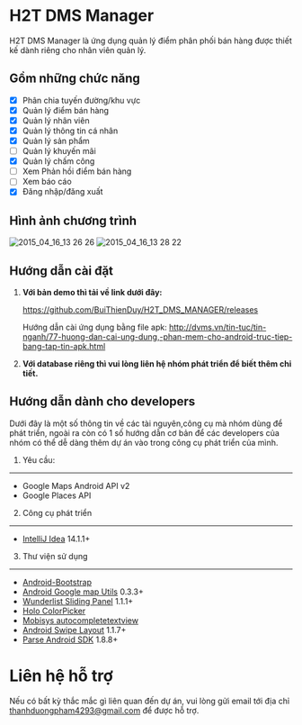 H2T DMS Manager
===============
H2T DMS Manager là ứng dụng quản lý điểm phân phối bán hàng được thiết kế dành riêng cho nhân viên quản lý.

## Gồm những chức năng

- [x] Phân chia tuyến đường/khu vực
- [x] Quản lý điểm bán hàng
- [x] Quản lý nhân viên
- [x] Quản lý thông tin cá nhân
- [x] Quản lý sản phẩm
- [ ] Quản lý khuyến mãi
- [x] Quản lý chấm công
- [ ] Xem Phản hồi điểm bán hàng
- [ ] Xem báo cáo
- [x] Đăng nhập/đăng xuất

## Hình ảnh chương trình
![2015_04_16_13 26 26](https://cloud.githubusercontent.com/assets/11812919/7176642/6a07142e-e44a-11e4-8915-9c61dcf73c05.png)
![2015_04_16_13 28 22](https://cloud.githubusercontent.com/assets/11812919/7176641/6a068c3e-e44a-11e4-86d6-e4db627cd608.png)

## Hướng dẫn cài đặt
 1. **Với bản demo thì tải về link dưới đây:**

    https://github.com/BuiThienDuy/H2T_DMS_MANAGER/releases
    
    Hướng dẫn cài ứng dụng bằng file apk: http://dvms.vn/tin-tuc/tin-nganh/77-huong-dan-cai-ung-dung,-phan-mem-cho-android-truc-tiep-bang-tap-tin-apk.html

 2. **Với database riêng thì vui lòng liên hệ nhóm phát triển để biết thêm chi tiết.** 


## Hướng dẫn dành cho developers
Dưới đây là một số thông tin về các tài nguyên,công cụ mà nhóm dùng để phát triển, ngoài ra còn có 1 số hướng dẫn cơ bản để các developers của nhóm có thể dễ dàng thêm dự án vào trong công cụ phát triển của mình.

1. Yêu cầu:
-----------

* Google Maps Android API v2
* Google Places API

2. Công cụ phát triển
---------------------
* [IntelliJ Idea](https://www.jetbrains.com/idea/) 14.1.1+

3. Thư viện sử dụng
-------------------
* [Android-Bootstrap](https://github.com/Bearded-Hen/Android-Bootstrap) 
* [Android Google map Utils](https://github.com/googlemaps/android-maps-utils) 0.3.3+
* [Wunderlist Sliding Panel](https://github.com/wunderlist/android-sliding-layer-lib) 1.1.1+
* [Holo ColorPicker](https://github.com/LarsWerkman/HoloColorPicker)
* [Mobisys autocompletetextview](https://github.com/mobisystech/autocompletetextview)
* [Android Swipe Layout](https://github.com/daimajia/AndroidSwipeLayout) 1.1.7+
* [Parse Android SDK](https://www.parse.com/docs/downloads) 1.8.8+

Liên hệ hỗ trợ
===============
Nếu có bất kỳ thắc mắc gì liên quan đến dự án, vui lòng gửi email tới địa chỉ thanhduongpham4293@gmail.com để được hỗ trợ.

